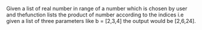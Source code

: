 Given a list of real number in range of a number which is chosen by user and thefunction lists the product  of number according to the indices i.e given a list of three parameters like b = [2,3,4] the output would be [2,6,24].

